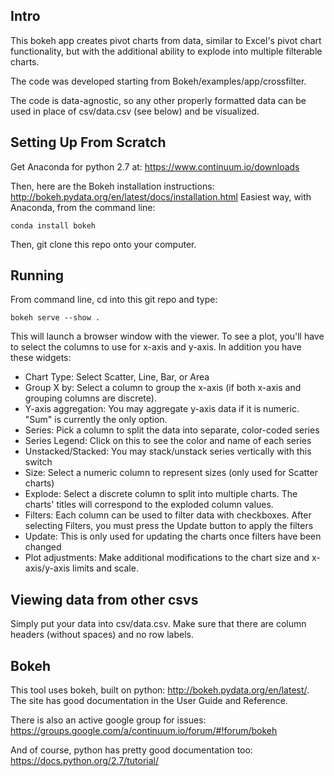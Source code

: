 ## Intro
This bokeh app creates pivot charts from data, similar to Excel's pivot
chart functionality, but with the additional ability to explode into
multiple filterable charts.

The code was developed starting from Bokeh/examples/app/crossfilter.

The code is data-agnostic, so any other properly formatted data can
be used in place of csv/data.csv (see below) and be visualized.

## Setting Up From Scratch
Get Anaconda for python 2.7 at:
https://www.continuum.io/downloads

Then, here are the Bokeh installation instructions:
http://bokeh.pydata.org/en/latest/docs/installation.html
Easiest way, with Anaconda, from the command line:
```
conda install bokeh
```
Then, git clone this repo onto your computer.

## Running
From command line, cd into this git repo and type:
```
bokeh serve --show .
```
This will launch a browser window with the viewer. To see
a plot, you'll have to select the columns to use for x-axis and y-axis.
In addition you have these widgets:
* Chart Type: Select Scatter, Line, Bar, or Area
* Group X by: Select a column to group the x-axis (if both x-axis and grouping columns are discrete).
* Y-axis aggregation: You may aggregate y-axis data if it is numeric. "Sum" is currently the only option.
* Series: Pick a column to split the data into separate, color-coded series
* Series Legend: Click on this to see the color and name of each series
* Unstacked/Stacked: You may stack/unstack series vertically with this switch
* Size: Select a numeric column to represent sizes (only used for Scatter charts)
* Explode: Select a discrete column to split into multiple charts. The charts' titles will correspond to the
exploded column values.
* Filters: Each column can be used to filter data with checkboxes. After selecting Filters, you must press
the Update button to apply the filters
* Update: This is only used for updating the charts once filters have been changed
* Plot adjustments: Make additional modifications to the chart size and x-axis/y-axis limits and scale.


## Viewing data from other csvs
Simply put your data into csv/data.csv. Make sure that there are column headers (without spaces) and no row labels.

## Bokeh
This tool uses bokeh, built on python:
http://bokeh.pydata.org/en/latest/.
The site has good documentation in the User Guide and Reference.

There is also an active google group for issues:
https://groups.google.com/a/continuum.io/forum/#!forum/bokeh

And of course, python has pretty good documentation too:
https://docs.python.org/2.7/tutorial/